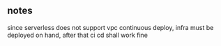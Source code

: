 ## notes

since serverless does not support vpc continuous deploy, infra must be deployed on hand, after that ci cd shall work fine
